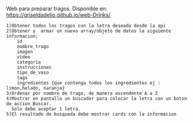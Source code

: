 Web para preparar tragos. Disponible en: https://griseldadelio.github.io/web-Drinks/
    
    1)Obtener todos los tragos con la letra deseada desde la api
    2)Obtener y  armar un nuevo array/objeto de datos la siguiente informacion;
        id
        nombre_trago
        imagen               
        video                
        categoria
        instrucciones                
        tipo_de_vaso               
        tags                
        ingredientes {que contenga todos los ingredientes ej : limon,helado, naranja}
    3)Ordenar por nombre de trago, de manera ascendente A a Z            
    4)Mostrar en pantalla un buscador para colocar la letra con un boton de accion Buscar.
      Solo debe aceptar 1 letra.
    5)El resultado de busqueda debe mostrar cards con la informacion 
    